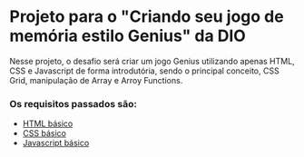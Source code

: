 # Projeto para o "Criando seu jogo de memória estilo Genius" da DIO

Nesse projeto, o desafio será criar um jogo Genius utilizando apenas HTML, CSS e Javascript de forma introdutória, sendo o principal conceito, CSS Grid, manipulação de Array e Arroy Functions.

### Os requisitos passados são:

- [HTML básico](https://www.w3schools.com/html/)
- [CSS básico](https://developer.mozilla.org/pt-BR/docs/Web/CSS)
- [Javascript básico](https://developer.mozilla.org/pt-BR/docs/Web/JavaScript)
